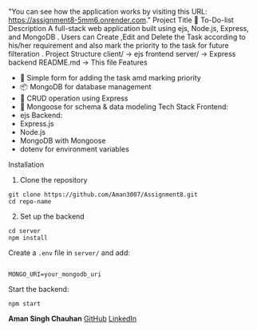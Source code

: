 "You can see how the application works by visiting this URL: https://assignment8-5mm6.onrender.com."
Project Title
🔐 To-Do-list 
Description
A full-stack web application built using ejs, Node.js, Express, and MongoDB . Users can Create ,Edit and Delete the Task according to his/her requirement and also mark the priority to the task for future filteration .
Project Structure
client/ → ejs frontend
server/ → Express backend
README.md → This file
Features
- 📝 Simple form for adding the task amd marking priority
- 📦 MongoDB for database management
- 📄 CRUD operation using Express
- 🔧 Mongoose for schema & data modeling
Tech Stack
Frontend:
- ejs
Backend:
- Express.js
- Node.js
- MongoDB with Mongoose
- dotenv for environment variables

Installation
1. Clone the repository
```
git clone https://github.com/Aman3007/Assignment8.git
cd repo-name
```

2. Set up the backend
```
cd server
npm install
```
Create a `.env` file in `server/` and add:
```

MONGO_URI=your_mongodb_uri

```
Start the backend:
```
npm start
```

**Aman Singh Chauhan**
[GitHub](https://github.com/Aman3007)
[LinkedIn](https://linkedin.com/in/your-link)
